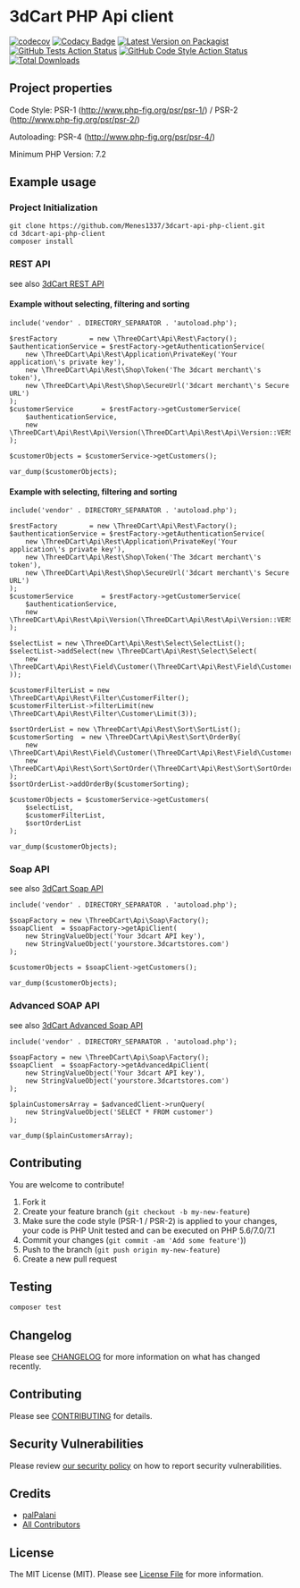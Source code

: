 # 3dCart PHP Api client

[![codecov](https://codecov.io/gh/Menes1337/3dcart-api-php-client/branch/master/graph/badge.svg)](https://codecov.io/gh/Menes1337/3dcart-api-php-client)
[![Codacy Badge](https://api.codacy.com/project/badge/Grade/aab429ac8fb342de98cc3283d920a369)](https://www.codacy.com/app/Menes1337/3dcart-api-php-client?utm_source=github.com&amp;utm_medium=referral&amp;utm_content=Menes1337/3dcart-api-php-client&amp;utm_campaign=Badge_Grade)
[![Latest Version on Packagist](https://img.shields.io/packagist/v/palpalani/3dcart-api-php-client.svg?style=flat-square)](https://packagist.org/packages/palpalani/3dcart-api-php-client)
[![GitHub Tests Action Status](https://img.shields.io/github/workflow/status/palpalani/3dcart-api-php-client/run-tests?label=tests)](https://github.com/palpalani/3dcart-api-php-client/actions?query=workflow%3ATests+branch%3Amaster)
[![GitHub Code Style Action Status](https://img.shields.io/github/workflow/status/palpalani/3dcart-api-php-client/Check%20&%20fix%20styling?label=code%20style)](https://github.com/palpalani/3dcart-api-php-client/actions?query=workflow%3A"Check+%26+fix+styling"+branch%3Amaster)
[![Total Downloads](https://img.shields.io/packagist/dt/palpalani/3dcart-api-php-client.svg?style=flat-square)](https://packagist.org/packages/palpalani/3dcart-api-php-client)

## Project properties

Code Style: PSR-1 (http://www.php-fig.org/psr/psr-1/) / PSR-2 (http://www.php-fig.org/psr/psr-2/)

Autoloading: PSR-4 (http://www.php-fig.org/psr/psr-4/)

Minimum PHP Version: 7.2

## Example usage

### Project Initialization
    
    git clone https://github.com/Menes1337/3dcart-api-php-client.git
    cd 3dcart-api-php-client
    composer install
    
### REST API

see also [3dCart REST API](https://apirest.3dcart.com/Help)

#### Example without selecting, filtering and sorting
    include('vendor' . DIRECTORY_SEPARATOR . 'autoload.php');
        
    $restFactory        = new \ThreeDCart\Api\Rest\Factory();
    $authenticationService = $restFactory->getAuthenticationService(
        new \ThreeDCart\Api\Rest\Application\PrivateKey('Your application\'s private key'),
        new \ThreeDCart\Api\Rest\Shop\Token('The 3dcart merchant\'s token'),
        new \ThreeDCart\Api\Rest\Shop\SecureUrl('3dcart merchant\'s Secure URL')
    );
    $customerService       = $restFactory->getCustomerService(
        $authenticationService,
        new \ThreeDCart\Api\Rest\Api\Version(\ThreeDCart\Api\Rest\Api\Version::VERSION_1)
    );
    
    $customerObjects = $customerService->getCustomers();
    
    var_dump($customerObjects);
    
#### Example with selecting, filtering and sorting
    include('vendor' . DIRECTORY_SEPARATOR . 'autoload.php');
        
    $restFactory        = new \ThreeDCart\Api\Rest\Factory();
    $authenticationService = $restFactory->getAuthenticationService(
        new \ThreeDCart\Api\Rest\Application\PrivateKey('Your application\'s private key'),
        new \ThreeDCart\Api\Rest\Shop\Token('The 3dcart merchant\'s token'),
        new \ThreeDCart\Api\Rest\Shop\SecureUrl('3dcart merchant\'s Secure URL')
    );
    $customerService       = $restFactory->getCustomerService(
        $authenticationService,
        new \ThreeDCart\Api\Rest\Api\Version(\ThreeDCart\Api\Rest\Api\Version::VERSION_1)
    );
    
    $selectList = new \ThreeDCart\Api\Rest\Select\SelectList();
    $selectList->addSelect(new \ThreeDCart\Api\Rest\Select\Select(
        new \ThreeDCart\Api\Rest\Field\Customer(\ThreeDCart\Api\Rest\Field\Customer::BILLINGFIRSTNAME)
    ));
    
    $customerFilterList = new \ThreeDCart\Api\Rest\Filter\CustomerFilter();
    $customerFilterList->filterLimit(new \ThreeDCart\Api\Rest\Filter\Customer\Limit(3));
    
    $sortOrderList = new \ThreeDCart\Api\Rest\Sort\SortList();
    $customerSorting  = new \ThreeDCart\Api\Rest\Sort\OrderBy(
        new \ThreeDCart\Api\Rest\Field\Customer(\ThreeDCart\Api\Rest\Field\Customer::BILLINGFIRSTNAME),
        new \ThreeDCart\Api\Rest\Sort\SortOrder(\ThreeDCart\Api\Rest\Sort\SortOrder::SORTING_DESC)
    );
    $sortOrderList->addOrderBy($customerSorting);
    
    $customerObjects = $customerService->getCustomers(
        $selectList,
        $customerFilterList,
        $sortOrderList
    );
    
    var_dump($customerObjects);
    
### Soap API

see also [3dCart Soap API](https://api.3dcart.com/cart.asmx)

    include('vendor' . DIRECTORY_SEPARATOR . 'autoload.php');
        
    $soapFactory = new \ThreeDCart\Api\Soap\Factory();
    $soapClient  = $soapFactory->getApiClient(
        new StringValueObject('Your 3dcart API key'),
        new StringValueObject('yourstore.3dcartstores.com')
    );

    $customerObjects = $soapClient->getCustomers();

    var_dump($customerObjects);
    
### Advanced SOAP API

see also [3dCart Advanced Soap API](https://api.3dcart.com/cart_advanced.asmx)

    include('vendor' . DIRECTORY_SEPARATOR . 'autoload.php');
    
    $soapFactory = new \ThreeDCart\Api\Soap\Factory();
    $soapClient  = $soapFactory->getAdvancedApiClient(
        new StringValueObject('Your 3dcart API key'),
        new StringValueObject('yourstore.3dcartstores.com')
    );

    $plainCustomersArray = $advancedClient->runQuery(
        new StringValueObject('SELECT * FROM customer')
    );

    var_dump($plainCustomersArray);


## Contributing

You are welcome to contribute!

1. Fork it
2. Create your feature branch (`git checkout -b my-new-feature`)
3. Make sure the code style (PSR-1 / PSR-2) is applied to your changes, your code is PHP Unit tested and can be executed on PHP 5.6/7.0/7.1
4. Commit your changes (`git commit -am 'Add some feature'`))
5. Push to the branch (`git push origin my-new-feature`)
6. Create a new pull request

## Testing

```bash
composer test
```

## Changelog

Please see [CHANGELOG](CHANGELOG.md) for more information on what has changed recently.

## Contributing

Please see [CONTRIBUTING](.github/CONTRIBUTING.md) for details.

## Security Vulnerabilities

Please review [our security policy](../../security/policy) on how to report security vulnerabilities.

## Credits

- [palPalani](https://github.com/palPalani)
- [All Contributors](../../contributors)

## License

The MIT License (MIT). Please see [License File](LICENSE.md) for more information.
